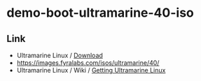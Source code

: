

# demo-boot-ultramarine-40-iso


## Link

* Ultramarine Linux / [Download](https://ultramarine-linux.org/download/)
* https://images.fyralabs.com/isos/ultramarine/40/
* Ultramarine Linux / Wiki / [Getting Ultramarine Linux](https://wiki.ultramarine-linux.org/en/installation/getting/)
